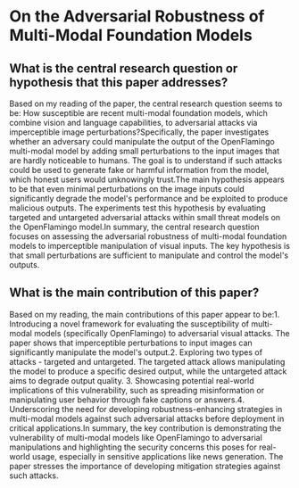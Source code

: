 # On the Adversarial Robustness of Multi-Modal Foundation Models

## What is the central research question or hypothesis that this paper addresses?

Based on my reading of the paper, the central research question seems to be: How susceptible are recent multi-modal foundation models, which combine vision and language capabilities, to adversarial attacks via imperceptible image perturbations?Specifically, the paper investigates whether an adversary could manipulate the output of the OpenFlamingo multi-modal model by adding small perturbations to the input images that are hardly noticeable to humans. The goal is to understand if such attacks could be used to generate fake or harmful information from the model, which honest users would unknowingly trust.The main hypothesis appears to be that even minimal perturbations on the image inputs could significantly degrade the model's performance and be exploited to produce malicious outputs. The experiments test this hypothesis by evaluating targeted and untargeted adversarial attacks within small threat models on the OpenFlamingo model.In summary, the central research question focuses on assessing the adversarial robustness of multi-modal foundation models to imperceptible manipulation of visual inputs. The key hypothesis is that small perturbations are sufficient to manipulate and control the model's outputs.


## What is the main contribution of this paper?

Based on my reading, the main contributions of this paper appear to be:1. Introducing a novel framework for evaluating the susceptibility of multi-modal models (specifically OpenFlamingo) to adversarial visual attacks. The paper shows that imperceptible perturbations to input images can significantly manipulate the model's output.2. Exploring two types of attacks - targeted and untargeted. The targeted attack allows manipulating the model to produce a specific desired output, while the untargeted attack aims to degrade output quality. 3. Showcasing potential real-world implications of this vulnerability, such as spreading misinformation or manipulating user behavior through fake captions or answers.4. Underscoring the need for developing robustness-enhancing strategies in multi-modal models against such adversarial attacks before deployment in critical applications.In summary, the key contribution is demonstrating the vulnerability of multi-modal models like OpenFlamingo to adversarial manipulations and highlighting the security concerns this poses for real-world usage, especially in sensitive applications like news generation. The paper stresses the importance of developing mitigation strategies against such attacks.
